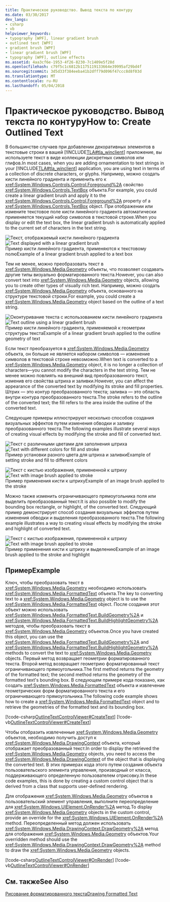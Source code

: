 ```yaml
---
title: Практическое руководство. Вывод текста по контуру
ms.date: 03/30/2017
dev_langs:
- csharp
- vb
helpviewer_keywords:
- typography [WPF], linear gradient brush
- outlined text [WPF]
- gradient brush [WPF]
- linear gradient brush [WPF]
- typography [WPF], outline effects
ms.assetid: 4aa3cf6e-1953-4f26-8230-7c1409e5f28d
ms.openlocfilehash: c79f5c1c6812b1175119133664e39995af29bd4f
ms.sourcegitcommit: 3d5d33f384eeba41b2dff79d096f47ccc8d8f03d
ms.translationtype: MT
ms.contentlocale: ru-RU
ms.lasthandoff: 05/04/2018
---
```

# <a name="how-to-create-outlined-text"></a><span data-ttu-id="31a9b-102">Практическое руководство. Вывод текста по контуру</span><span class="sxs-lookup"><span data-stu-id="31a9b-102">How to: Create Outlined Text</span></span>
<span data-ttu-id="31a9b-103">В большинстве случаев при добавлении декоративных элементов в текстовые строки в вашей [!INCLUDE[TLA#tla_winclient](../../../../includes/tlasharptla-winclient-md.md)] приложение, вы используете текст в виде коллекции дискретных символов или глифов.</span><span class="sxs-lookup"><span data-stu-id="31a9b-103">In most cases, when you are adding ornamentation to text strings in your [!INCLUDE[TLA#tla_winclient](../../../../includes/tlasharptla-winclient-md.md)] application, you are using text in terms of a collection of discrete characters, or glyphs.</span></span> <span data-ttu-id="31a9b-104">Например, можно создать кисти линейного градиента и применить его к <xref:System.Windows.Controls.Control.Foreground%2A> свойство <xref:System.Windows.Controls.TextBox> объекта.</span><span class="sxs-lookup"><span data-stu-id="31a9b-104">For example, you could create a linear gradient brush and apply it to the <xref:System.Windows.Controls.Control.Foreground%2A> property of a <xref:System.Windows.Controls.TextBox> object.</span></span> <span data-ttu-id="31a9b-105">При отображении или измените текстовое поле кисти линейного градиента автоматически применяется текущий набор символов в текстовой строке.</span><span class="sxs-lookup"><span data-stu-id="31a9b-105">When you display or edit the text box, the linear gradient brush is automatically applied to the current set of characters in the text string.</span></span>  
  
 <span data-ttu-id="31a9b-106">![Текст, отображаемый кисти линейного градиента](../../../../docs/framework/wpf/advanced/media/outlinedtext01.jpg "OutlinedText01")</span><span class="sxs-lookup"><span data-stu-id="31a9b-106">![Text displayed with a linear gradient brush](../../../../docs/framework/wpf/advanced/media/outlinedtext01.jpg "OutlinedText01")</span></span>  
<span data-ttu-id="31a9b-107">Пример кисти линейного градиента, применяются к текстовому полю</span><span class="sxs-lookup"><span data-stu-id="31a9b-107">Example of a linear gradient brush applied to a text box</span></span>  
  
 <span data-ttu-id="31a9b-108">Тем не менее, можно преобразовать текст в <xref:System.Windows.Media.Geometry> объекты, что позволяет создавать другие типы визуально форматированного текста.</span><span class="sxs-lookup"><span data-stu-id="31a9b-108">However, you can also convert text into <xref:System.Windows.Media.Geometry> objects, allowing you to create other types of visually rich text.</span></span> <span data-ttu-id="31a9b-109">Например, можно создать <xref:System.Windows.Media.Geometry> объекта, основанного на структуре текстовой строки.</span><span class="sxs-lookup"><span data-stu-id="31a9b-109">For example, you could create a <xref:System.Windows.Media.Geometry> object based on the outline of a text string.</span></span>  
  
 <span data-ttu-id="31a9b-110">![Оконтуривание текста с использованием кисти линейного градиента](../../../../docs/framework/wpf/advanced/media/outlinedtext02.jpg "OutlinedText02")</span><span class="sxs-lookup"><span data-stu-id="31a9b-110">![Text outline using a linear gradient brush](../../../../docs/framework/wpf/advanced/media/outlinedtext02.jpg "OutlinedText02")</span></span>  
<span data-ttu-id="31a9b-111">Пример кисти линейного градиента, применяемой к геометрии структуры текста</span><span class="sxs-lookup"><span data-stu-id="31a9b-111">Example of a linear gradient brush applied to the outline geometry of text</span></span>  
  
 <span data-ttu-id="31a9b-112">Если текст преобразуется в <xref:System.Windows.Media.Geometry> объекта, он больше не является набором символов — изменение символов в текстовой строке невозможно.</span><span class="sxs-lookup"><span data-stu-id="31a9b-112">When text is converted to a <xref:System.Windows.Media.Geometry> object, it is no longer a collection of characters—you cannot modify the characters in the text string.</span></span> <span data-ttu-id="31a9b-113">Тем не менее можно повлиять на внешний вид преобразованного текст, изменив его свойства штриха и заливки.</span><span class="sxs-lookup"><span data-stu-id="31a9b-113">However, you can affect the appearance of the converted text by modifying its stroke and fill properties.</span></span> <span data-ttu-id="31a9b-114">Штрих — это контур преобразованного текста; заливка — это область внутри контура преобразованного текста.</span><span class="sxs-lookup"><span data-stu-id="31a9b-114">The stroke refers to the outline of the converted text; the fill refers to the area inside the outline of the converted text.</span></span>  
  
 <span data-ttu-id="31a9b-115">Следующие примеры иллюстрируют несколько способов создания визуальных эффектов путем изменения обводки и заливку преобразованного текста.</span><span class="sxs-lookup"><span data-stu-id="31a9b-115">The following examples illustrate several ways of creating visual effects by modifying the stroke and fill of converted text.</span></span>  
  
 <span data-ttu-id="31a9b-116">![Текст с различными цветами для заполнения штриха](../../../../docs/framework/wpf/advanced/media/outlinedtext03.jpg "OutlinedText03")</span><span class="sxs-lookup"><span data-stu-id="31a9b-116">![Text with different colors for fill and stroke](../../../../docs/framework/wpf/advanced/media/outlinedtext03.jpg "OutlinedText03")</span></span>  
<span data-ttu-id="31a9b-117">Пример установки разного цвета для штриха и заливки</span><span class="sxs-lookup"><span data-stu-id="31a9b-117">Example of setting stroke and fill to different colors</span></span>  
  
 <span data-ttu-id="31a9b-118">![Текст с кистью изображения, примененной к штриху](../../../../docs/framework/wpf/advanced/media/outlinedtext04.jpg "OutlinedText04")</span><span class="sxs-lookup"><span data-stu-id="31a9b-118">![Text with image brush applied to stroke](../../../../docs/framework/wpf/advanced/media/outlinedtext04.jpg "OutlinedText04")</span></span>  
<span data-ttu-id="31a9b-119">Пример применения кисти к штриху</span><span class="sxs-lookup"><span data-stu-id="31a9b-119">Example of an image brush applied to the stroke</span></span>  
  
 <span data-ttu-id="31a9b-120">Можно также изменить ограничивающего прямоугольника поля или выделить преобразованный текст.</span><span class="sxs-lookup"><span data-stu-id="31a9b-120">It is also possible to modify the bounding box rectangle, or highlight, of the converted text.</span></span> <span data-ttu-id="31a9b-121">Следующий пример демонстрирует способ создания визуальных эффектов путем изменения обводки и выделения преобразованного текста.</span><span class="sxs-lookup"><span data-stu-id="31a9b-121">The following example illustrates a way to creating visual effects by modifying the stroke and highlight of converted text.</span></span>  
  
 <span data-ttu-id="31a9b-122">![Текст с кистью изображения, примененной к штриху](../../../../docs/framework/wpf/advanced/media/outlinedtext05.jpg "OutlinedText05")</span><span class="sxs-lookup"><span data-stu-id="31a9b-122">![Text with image brush applied to stroke](../../../../docs/framework/wpf/advanced/media/outlinedtext05.jpg "OutlinedText05")</span></span>  
<span data-ttu-id="31a9b-123">Пример применения кисти к штриху и выделению</span><span class="sxs-lookup"><span data-stu-id="31a9b-123">Example of an image brush applied to the stroke and highlight</span></span>  
  
## <a name="example"></a><span data-ttu-id="31a9b-124">Пример</span><span class="sxs-lookup"><span data-stu-id="31a9b-124">Example</span></span>  
 <span data-ttu-id="31a9b-125">Ключ, чтобы преобразовать текст в <xref:System.Windows.Media.Geometry> необходимо использовать <xref:System.Windows.Media.FormattedText> объекта.</span><span class="sxs-lookup"><span data-stu-id="31a9b-125">The key to converting text to a <xref:System.Windows.Media.Geometry> object is to use the <xref:System.Windows.Media.FormattedText> object.</span></span> <span data-ttu-id="31a9b-126">После создания этот объект можно использовать <xref:System.Windows.Media.FormattedText.BuildGeometry%2A> и <xref:System.Windows.Media.FormattedText.BuildHighlightGeometry%2A> методов, чтобы преобразовать текст в <xref:System.Windows.Media.Geometry> объектов.</span><span class="sxs-lookup"><span data-stu-id="31a9b-126">Once you have created this object, you can use the <xref:System.Windows.Media.FormattedText.BuildGeometry%2A> and <xref:System.Windows.Media.FormattedText.BuildHighlightGeometry%2A> methods to convert the text to <xref:System.Windows.Media.Geometry> objects.</span></span> <span data-ttu-id="31a9b-127">Первый метод возвращает геометрии форматированного текста. Второй метод возвращает геометрию форматированный текст ограничивающего прямоугольника.</span><span class="sxs-lookup"><span data-stu-id="31a9b-127">The first method returns the geometry of the formatted text; the second method returns the geometry of the formatted text's bounding box.</span></span> <span data-ttu-id="31a9b-128">В следующем примере кода показано, как создать <xref:System.Windows.Media.FormattedText> объекта и извлечение геометрических форм форматированного текста и его ограничивающего прямоугольника.</span><span class="sxs-lookup"><span data-stu-id="31a9b-128">The following code example shows how to create a <xref:System.Windows.Media.FormattedText> object and to retrieve the geometries of the formatted text and its bounding box.</span></span>  
  
 [!code-csharp[OutlineTextControlViewer#CreateText](../../../../samples/snippets/csharp/VS_Snippets_Wpf/OutlineTextControlViewer/CSharp/OutlineTextControl.cs#createtext)]
 [!code-vb[OutlineTextControlViewer#CreateText](../../../../samples/snippets/visualbasic/VS_Snippets_Wpf/OutlineTextControlViewer/visualbasic/outlinetextcontrol.vb#createtext)]  
  
 <span data-ttu-id="31a9b-129">Чтобы отобразить извлеченные <xref:System.Windows.Media.Geometry> объектов, необходимо получить доступ к <xref:System.Windows.Media.DrawingContext> объекта, который отображает преобразованный текст.</span><span class="sxs-lookup"><span data-stu-id="31a9b-129">In order to display the retrieved the <xref:System.Windows.Media.Geometry> objects, you need to access the <xref:System.Windows.Media.DrawingContext> of the object that is displaying the converted text.</span></span> <span data-ttu-id="31a9b-130">В этих примерах кода этого путем создания объекта пользовательского элемента управления, производный от класса, поддерживающего определенную пользователем отрисовку.</span><span class="sxs-lookup"><span data-stu-id="31a9b-130">In these code examples, this is done by creating a custom control object that is derived from a class that supports user-defined rendering.</span></span>  
  
 <span data-ttu-id="31a9b-131">Для отображения <xref:System.Windows.Media.Geometry> объектов в пользовательский элемент управления, выполните переопределение для <xref:System.Windows.UIElement.OnRender%2A> метод.</span><span class="sxs-lookup"><span data-stu-id="31a9b-131">To display <xref:System.Windows.Media.Geometry> objects in the custom control, provide an override for the <xref:System.Windows.UIElement.OnRender%2A> method.</span></span> <span data-ttu-id="31a9b-132">Переопределенный метод должен использовать <xref:System.Windows.Media.DrawingContext.DrawGeometry%2A> метод для отображения <xref:System.Windows.Media.Geometry> объектов.</span><span class="sxs-lookup"><span data-stu-id="31a9b-132">Your overridden method should use the <xref:System.Windows.Media.DrawingContext.DrawGeometry%2A> method to draw the <xref:System.Windows.Media.Geometry> objects.</span></span>  
  
 [!code-csharp[OutlineTextControlViewer#OnRender](../../../../samples/snippets/csharp/VS_Snippets_Wpf/OutlineTextControlViewer/CSharp/OutlineTextControl.cs#onrender)]
 [!code-vb[OutlineTextControlViewer#OnRender](../../../../samples/snippets/visualbasic/VS_Snippets_Wpf/OutlineTextControlViewer/visualbasic/outlinetextcontrol.vb#onrender)]  
  
## <a name="see-also"></a><span data-ttu-id="31a9b-133">См. также</span><span class="sxs-lookup"><span data-stu-id="31a9b-133">See Also</span></span>  
 [<span data-ttu-id="31a9b-134">Рисование форматированного текста</span><span class="sxs-lookup"><span data-stu-id="31a9b-134">Drawing Formatted Text</span></span>](../../../../docs/framework/wpf/advanced/drawing-formatted-text.md)
